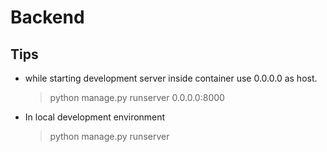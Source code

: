 # Backend

## Tips

- while starting development server inside container use 0.0.0.0 as host.
  > python manage.py runserver 0.0.0.0:8000

- In local development environment
  > python manage.py runserver